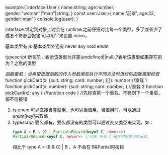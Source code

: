 example:{
interface User {
name:string;
age:number;
gender:"woman"|"man"|string;
}
const user:User={
name:'前辈',
age:22,
gender:'man'
}
console.log(user);
}

interface 绑定到对象上时会在 runtime 之前仔细对比每一个类型，多了或者少了或者不符都会报错
可以用'|'来设置 union，

基本类型有 js 基本类型外还有
never any void enum

typescript 断言前！表示该类型为非空(undefined||null),?表示该类型如果存在则为？之后的类型

_函数重载：当希望根据函数的传入参数类型执行不同方法时进行的函数类型检查_
function pickCard(x: {suit: string; card: number; }[]): number;//重载 1
function pickCard(x: number): {suit: string; card: number; };//重载 2
function pickCard(x): any {
//function code
}
//先检查第一个重载，不符则下一个重载，都不符报错

1. ts enum 可以直接当类型用，也可以当值用，当值用时，可以通过 enum[key]来取值
2. typescript 要么都有，要么都没有的类型可以通过交叉类型来实现，如：
   ```ts
   type A = B & (C | Partial<Record<keyof C, never>>)
   Partial<Record<keyof C, never>> //代表 所有 C 相关字段都不能出现。
   ```
   相比于 type A = (B & C) | B ，A 不会在 B&Partial<C>时报错
